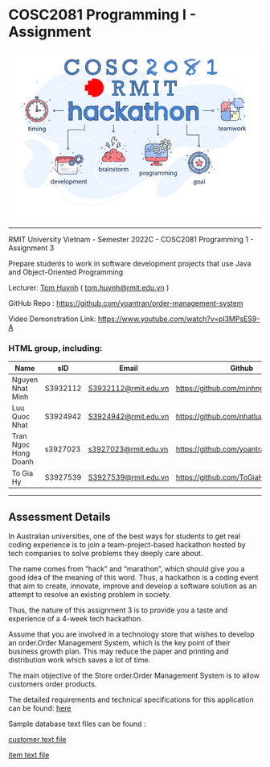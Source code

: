 # COSC2081 Programming I - Assignment

![banner](banner.png)
***

RMIT University Vietnam - Semester 2022C - COSC2081 Programming 1 - Assignment 3

Prepare students to work in software development projects that use Java and Object-Oriented Programming

Lecturer: [Tom Huynh](https://github.com/TomHuynhSG) ( tom.huynh@rmit.edu.vn )

GitHub Repo : https://github.com/yoantran/order-management-system

Video Demonstration Link: https://www.youtube.com/watch?v=pl3MPsES9-A

### HTML group, including:

| Name                 | sID      | Email                | Github                              |
|----------------------|----------|----------------------|-------------------------------------|
| Nguyen Nhat Minh     | S3932112 | S3932112@rmit.edu.vn | https://github.com/minhnguyen200703 |
| Luu Quoc Nhat        | S3924942 | S3924942@rmit.edu.vn | https://github.com/nhatluu03        |
| Tran Ngoc Hong Doanh | s3927023 | s3927023@rmit.edu.vn | https://github.com/yoantran         |
| To Gia Hy            | S3927539 | S3927539@rmit.edu.vn | https://github.com/ToGiaHy          |

***

## Assessment Details

In Australian universities, one of the best ways for students to get real coding experience is to join a
team-project-based hackathon hosted by tech companies to solve problems they deeply care about.

The name comes from “hack” and “marathon”, which should give you a good idea of the meaning of this word. Thus, a
hackathon is a coding event that aim to create, innovate, improve and develop a software solution as an attempt to
resolve an existing problem in society.

Thus, the nature of this assignment 3 is to provide you a taste and experience of a 4-week tech hackathon.

Assume that you are involved in a technology store that wishes to develop an order.Order Management System, which is the
key
point of their business growth plan. This may reduce the paper and printing and distribution work which saves a lot of
time.

The main objective of the Store order.Order Management System is to allow customers order products.

The detailed requirements and technical specifications for this application can be
found: [here](COSC2081_Group_Project.pdf)

Sample database text files can be found :

[customer text file](customers.txt)

[item text file](items.txt)



